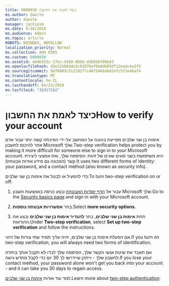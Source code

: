 ```yaml
---
title: 8000030 כיצד לאמת את החשבון
ms.author: daeite
author: daeite
manager: jackiesm
ms.date: 4/16/2018
ms.audience: Admin
ms.topic: article
ROBOTS: NOINDEX, NOFOLLOW
localization_priority: Normal
ms.collection: Adm_O365
ms.custom: 8000030
ms.assetid: e64b555c-17ec-4389-8068-d36850f09bd3
ms.openlocfilehash: d1e22bb6dde3c81876af6b8db05df12eadc4a3f5
ms.sourcegitcommit: 9d78905c512192ffc4675468abd2efc5f2e4baf4
ms.translationtype: MT
ms.contentlocale: he-IL
ms.lasthandoff: 04/23/2019
ms.locfileid: "32417162"
---
```

# <a name="how-to-verify-your-account"></a><span data-ttu-id="a88ee-102">כיצד לאמת את החשבון</span><span class="sxs-lookup"><span data-stu-id="a88ee-102">How to verify your account</span></span>

<span data-ttu-id="a88ee-103">אימות בן שני שלבים מסייעת בהגנה על המחשב על-ידי הפיכתה קשה יותר עבור אדם אחר להיכנס לחשבון Microsoft שלך.</span><span class="sxs-lookup"><span data-stu-id="a88ee-103">Two-step verification helps protect you by making it more difficult for someone else to sign in to your Microsoft account.</span></span> <span data-ttu-id="a88ee-104">היא משתמשת בשני סוגים שונים של זהות: הסיסמה שלך, ואת אמצעי ליצירת קשר (המכונה גם מידע אודות אבטחה).</span><span class="sxs-lookup"><span data-stu-id="a88ee-104">It uses two different forms of identity: your password, and a contact method (also known as security info).</span></span> 
  
<span data-ttu-id="a88ee-105">כדי להפעיל או לבטל את אימות בן שני שלבים:</span><span class="sxs-lookup"><span data-stu-id="a88ee-105">To turn two-step verification on or off:</span></span>
  
1. <span data-ttu-id="a88ee-106">עבור אל [הדף יסודות האבטחה](https://go.microsoft.com/fwlink/?linkid=842325) ובצע כניסה באמצעות חשבון Microsoft שלך.</span><span class="sxs-lookup"><span data-stu-id="a88ee-106">Go to the [Security basics page](https://go.microsoft.com/fwlink/?linkid=842325) and sign in with your Microsoft account.</span></span> 
    
2. <span data-ttu-id="a88ee-107">בחר **אפשרויות אבטחה נוספות**.</span><span class="sxs-lookup"><span data-stu-id="a88ee-107">Select **more security options**.</span></span> 
    
3. <span data-ttu-id="a88ee-108">תחת **אימות בן שני שלבים**, בחר **להגדיר אימות בן שני שלבים** ובצע את ההוראות.</span><span class="sxs-lookup"><span data-stu-id="a88ee-108">Under **Two-step verification**, select **Set up two-step verification** and follow the instructions.</span></span> 
    
<span data-ttu-id="a88ee-109">אם הפעלת אימות בן שני שלבים, יהיה עליך תמיד שתי צורות של זיהוי.</span><span class="sxs-lookup"><span data-stu-id="a88ee-109">If you turn on two-step verification, you will always need two forms of identification.</span></span>
  
<span data-ttu-id="a88ee-110">אם תאבד את שיטת אנשי הקשר שלך, הסיסמה שלך לבדו לא תקבל אותך בחזרה לחשבון שלך - וייתכן שיידרשו לך 30 יום כדי לקבל מחדש גישה.</span><span class="sxs-lookup"><span data-stu-id="a88ee-110">If you lose your contact method, your password alone won't get you back into your account - and it can take you 30 days to regain access.</span></span> 
  
<span data-ttu-id="a88ee-111">למד עוד אודות [אימות בן שני שלבים](https://go.microsoft.com/fwlink/?linkid=872270).</span><span class="sxs-lookup"><span data-stu-id="a88ee-111">Learn more about [two-step authentication](https://go.microsoft.com/fwlink/?linkid=872270).</span></span>
  

